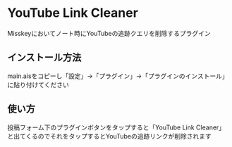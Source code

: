 # YouTube Link Cleaner
Misskeyにおいてノート時にYouTubeの追跡クエリを削除するプラグイン

## インストール方法

main.aisをコピーし「設定」->「プラグイン」->「プラグインのインストール」に貼り付けてください

## 使い方

投稿フォーム下のプラグインボタンをタップすると「YouTube Link Cleaner」と出てくるのでそれをタップするとYouTubeの追跡リンクが削除されます
